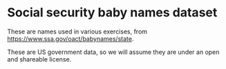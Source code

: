 # Social security baby names dataset

These are names used in various exercises, from <https://www.ssa.gov/oact/babynames/state>.

These are US government data, so we will assume they are under an open and
shareable license.
